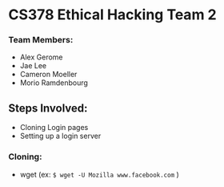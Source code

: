 # CS378 Ethical Hacking Team 2

### Team Members:
* Alex Gerome
* Jae Lee
* Cameron Moeller
* Morio Ramdenbourg

## Steps Involved:
* Cloning Login pages
* Setting up a login server

### Cloning:
* wget (ex: `$ wget -U Mozilla www.facebook.com` )


